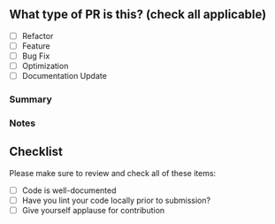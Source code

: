 ## What type of PR is this? (check all applicable)

- [ ] Refactor
- [ ] Feature
- [ ] Bug Fix
- [ ] Optimization
- [ ] Documentation Update

### Summary <!-- Required -->

<!-- Provide a general summary of your changes in the Title above -->
<!-- Itemize bug fixes, new features, and other changes -->
<!-- Feel free to break this into sub-sections, i.e. features, fixes, etc. -->
<!-- Some examples are shown below. -->

### Notes <!-- Optional -->

## Checklist

Please make sure to review and check all of these items:

- [ ] Code is well-documented
- [ ] Have you lint your code locally prior to submission?
- [ ] Give yourself applause for contribution
